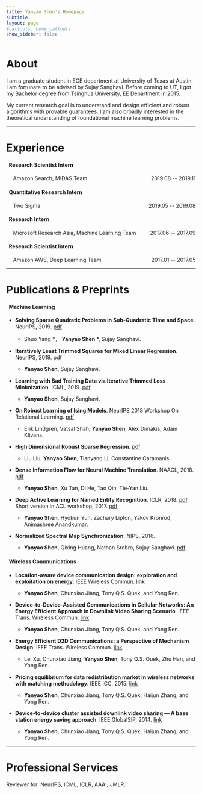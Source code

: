 ```yaml
---
title: Yanyao Shen's Homepage
subtitle:
layout: page
#callouts: home_callouts
show_sidebar: false
---
```


# About

I am a graduate student in ECE department at University of Texas at Austin. I am fortunate to be advised by Sujay Sanghavi. Before coming to UT, I got my Bachelor degree from Tsinghua University, EE Department in 2015.

My current research goal is to understand and design efficient and robust algorithms with provable guarantees. I am also broadly interested in the theoretical understanding of foundational machine learning problems.

<!--
[![Gem Version](https://badge.fury.io/rb/bulma-clean-theme.svg)](https://badge.fury.io/rb/bulma-clean-theme)
![Gem](https://img.shields.io/gem/dt/bulma-clean-theme.svg)
-->
---
# Experience

#### &nbsp; Research Scientist Intern
 <p style="text-align:left;"> &emsp; Amazon Search, MIDAS Team   <span style="float:right;"> 2019.08 -- 2019.11</span> </p>

#### &nbsp; Quantitative Research Intern
<p style="text-align:left;"> &emsp; Two Sigma <span style="float:right;"> 2019.05 -- 2019.08</span> </p>

#### &nbsp; Research Intern
 <p style="text-align:left;"> &emsp; Microsoft Research Asia, Machine Learning Team <span style="float:right;"> 2017.06 -- 2017.09</span> </p>


#### &nbsp; Research Scientist Intern
 <p style="text-align:left;"> &emsp; Amazon AWS, Deep Learning Team <span style="float:right;"> 2017.01 -- 2017.05</span> </p>

---

# Publications & Preprints

#### &nbsp; Machine Learning

* __Solving Sparse Quadratic Problems in Sub-Quadratic Time and Space__. NeurIPS, 2019. [pdf]()
  * Shuo Yang \*， __Yanyao Shen__ \*, Sujay Sanghavi.

* __Iteratively Least Trimmed Squares for Mixed Linear Regression__. NeurIPS, 2019. [pdf]()
  * __Yanyao Shen__, Sujay Sanghavi.

* __Learning with Bad Training Data via Iterative Trimmed Loss Minimization__. ICML, 2019. [pdf](https://arxiv.org/pdf/1810.11874.pdf)
  * __Yanyao Shen__, Sujay Sanghavi.

* __On Robust Learning of Ising Models__. NeurIPS 2018 Workshop On Relational Learning. [pdf]()
  * Erik Lindgren, Vatsal Shah, __Yanyao Shen__, Alex Dimakis, Adam Klivans.

* __High Dimensional Robust Sparse Regression__. [pdf](https://arxiv.org/pdf/1805.11643.pdf)
  * Liu Liu, __Yanyao Shen__, Tianyang Li, Constantine Caramanis.

* __Dense Information Flow for Neural Machine Translation__. NAACL, 2018. [pdf]()
  * __Yanyao Shen__, Xu Tan, Di He, Tao Qin, Tie-Yan Liu.

* __Deep Active Learning for Named Entity Recognition__. ICLR, 2018. [pdf](https://arxiv.org/pdf/1707.05928.pdf) Short version in ACL workshop, 2017. [pdf](http://www.aclweb.org/anthology/W17-2630)
  * __Yanyao Shen__, Hyokun Yun, Zachary Lipton, Yakov Kronrod, Animashree Anandkumar.

* __Normalized Spectral Map Synchronization.__ NIPS, 2016.
  * __Yanyao Shen__, Qixing Huang, Nathan Srebro, Sujay Sanghavi. [pdf](https://papers.nips.cc/paper/6128-normalized-spectral-map-synchronization.pdf)

#### &nbsp; Wireless  Communications

* __Location-aware device communication design: exploration and exploitation on energy__. IEEE Wireless Commun. [link](http://ieeexplore.ieee.org/document/7462484/)
  * __Yanyao Shen__, Chunxiao Jiang, Tony Q.S. Quek, and Yong Ren.

* __Device-to-Device-Assisted Communications in Cellular Networks: An Energy Efficient Approach in Downlink Video Sharing Scenario__. IEEE Trans. Wireless Commun. [link](http://ieeexplore.ieee.org/document/7302062/)
  * __Yanyao Shen__, Chunxiao Jiang, Tony Q.S. Quek, and Yong Ren.

* __Energy Efficient D2D Communications: a Perspective of Mechanism Design__. IEEE Trans. Wireless Commun. [link](http://ieeexplore.ieee.org/document/7542599/)
  * Lei Xu, Chunxiao Jiang, __Yanyao Shen__, Tony Q.S. Quek, Zhu Han, and Yong Ren.

* __Pricing equilibrium for data redistribution market in wireless networks with matching methodology__. IEEE ICC, 2015.  [link](http://ieeexplore.ieee.org/abstract/document/7248792/)
  * __Yanyao Shen__, Chunxiao Jiang, Tony Q.S. Quek, Haijun Zhang, and Yong Ren.

* __Device-to-device cluster assisted downlink video sharing — A base station energy saving approach__. IEEE GlobalSIP, 2014. [link](http://ieeexplore.ieee.org/document/7032088/)
  * __Yanyao Shen__, Chunxiao Jiang, Tony Q.S. Quek, Haijun Zhang, and Yong Ren.


---

# Professional Services

Reviewer for: NeurIPS, ICML, ICLR, AAAI, JMLR.
 
<!--
## Ruby Gem

The ruby gem is available on the Ruby Gems website at the following location. [https://rubygems.org/gems/bulma-clean-theme](https://rubygems.org/gems/bulma-clean-theme)

## GitHub Pages

The theme can be used with GitHub Pages bu setting the `remote_theme` in your Jekyll sites `_config.yml`

```yml
remote_theme: chrisrhymes/bulma-clean-theme
```

## Instructions

For full instructions, please see the Readme at the GitHub repo:
[https://github.com/chrisrhymes/bulma-clean-theme/blob/master/README.md](https://github.com/chrisrhymes/bulma-clean-theme/blob/master/README.md)

## Page Layouts

This demo site showcases the available page layout options.

* Page With Sidebar
* Page Without Sidebar
* Page With Menubar
* Page With Tabs
* Page Without Footer
* Page Without Hero
* Page With Contents
* Landing Page With Callouts
* Blog
* Post

## Supported By JetBrains

JetBrains have kindly provided an Open Source licence to aid in the future development of Bulma Clean Theme.

[![JetBrains](img/jetbrains-variant-4.svg)](https://www.jetbrains.com/?from=bulma-clean-theme)
-->
